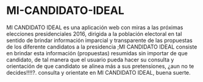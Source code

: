 # MI-CANDIDATO-IDEAL
MI CANDIDATO IDEAL  es una aplicación web  con miras a las próximas elecciones presidenciales 2016, dirigida a la población electoral  en tal sentido de brindar información imparcial y transparente de las propuestas de los diferente candidatos a la presidencia ;MI CANDIDATO IDEAL consiste en brindar  esta información (propuestas) resumidas sin importar de que candidato, de tal manera que el usuario pueda hacer su consulta y orientación de que candidato se alinea más a sus pretensiones, ¿aun no te decides!!!!?. consulta y orientate en MI CANDIDATO IDEAL, buena suerte.

